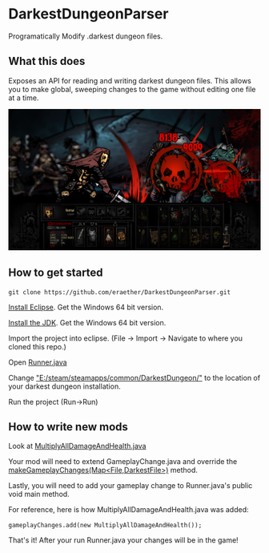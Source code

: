 # DarkestDungeonParser
Programatically Modify .darkest dungeon files.

## What this does

Exposes an API for reading and writing darkest dungeon files.  This allows you to make global, sweeping changes to the game without editing one file at a time.

![Multiply Damage Mod](media/mod2.png)

## How to get started

    git clone https://github.com/eraether/DarkestDungeonParser.git

[Install Eclipse](https://www.eclipse.org/downloads/packages/eclipse-ide-java-developers/mars2).  Get the Windows 64 bit version.

[Install the JDK](http://www.oracle.com/technetwork/java/javase/downloads/jdk8-downloads-2133151.html).  Get the Windows 64 bit version.

Import the project into eclipse.  (File -> Import -> Navigate to where you cloned this repo.)

Open [Runner.java](src/com/dd/Runner.java)

Change ["E:/steam/steamapps/common/DarkestDungeon/"](src/com/dd/Runner.java#L24) to the location of your darkest dungeon installation.

Run the project (Run->Run)

## How to write new mods

Look at [MultiplyAllDamageAndHealth.java](src/com/dd/MultiplyAllDamageAndHealth.java)

Your mod will need to extend GameplayChange.java and override the [makeGameplayChanges(Map&lt;File,DarkestFile&gt;)](src/com/dd/GameplayChange.java#L11) method.

Lastly, you will need to add your gameplay change to Runner.java's public void main method.  

For reference, here is how MultiplyAllDamageAndHealth.java was added:

    gameplayChanges.add(new MultiplyAllDamageAndHealth());

That's it!  After your run Runner.java your changes will be in the game!
